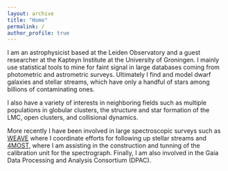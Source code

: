 ```yaml
---
layout: archive
title: "Home"
permalink: / 
author_profile: true
---
```


I am an astrophysicist based at the Leiden Observatory and a guest researcher at the Kapteyn Institute at the University of
Groningen. I mainly use statistical tools to mine for
faint signal in large databases coming from photometric and astrometric
surveys. Ultimately I find and model dwarf galaxies and stellar streams, which
have only a handful of stars among billions of contaminating ones.

I also have a variety of interests in neighboring fields such as multiple
populations in globular clusters, the structure and star formation of the LMC,
open clusters, and collisional dynamics. 

More recently I have been involved in large spectroscopic surveys such as
[WEAVE](https://ingconfluence.ing.iac.es:8444/confluence//display/WEAV/The+WEAVE+Project)
where I coordinate efforts for following up stellar streams and
[4MOST](https://www.eso.org/public/teles-instr/paranal-observatory/surveytelescopes/vista/4most/),
where I am assisting in the construction and tunning of the calibration unit
for the spectrograph. Finally, I am also involved in the Gaia Data Processing
and Analysis Consortium (DPAC).
